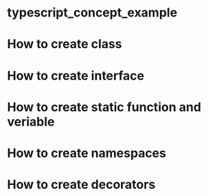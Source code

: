 # typescript_concept_example

# How to create class
# How to create interface
# How to create static function and veriable
# How to create namespaces
# How to create decorators